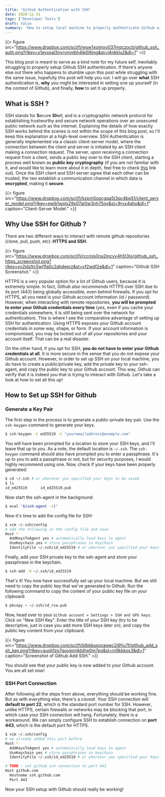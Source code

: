 ```yaml
---
title: 'Github Authentication with SSH'
date: 2020-12-31
tags: ['Developer Tools']
draft: false
summary: 'How to setup local machine to properly authenticate Github with SSH'
---
```


{{< figure src="https://www.dropbox.com/scl/fi/wsw1xoimxv037mqczocti/github_ssh_auth.png?rlkey=s1eyxoal3nvrvmmbh4ikl06mg&st=l4nkklu2&dl=1" >}}

This blog post is meant to serve as a kind note for my future self, inevitably struggling to properly setup Github SSH authentication.
If there's anyone else out there who happens to stumble upon this post while struggling with the same issue, hopefully this post will help you out.
I will go over **what** SSH authentication is, **why** you might be interested in setting one up yourself (in the context of Github), and finally, **how** to set it up properly.

## What is SSH ?
SSH stands for **S**ecure **Sh**ell, and is a cryptographic network protocol for establishing trustworthy and secure network operations over an unsecured public network such as the internet.
Explaining the details of how exactly SSH works behind the scenes is not within the scope of this blog post, so I'll keep this explanation at a high-level overview. 
SSH Authentication is generally implemented via a classic client-server model, where the connection between the client and server is initiated by an SSH client making a connection request.
The server, upon receiving a connection request from a client, sends a public key over to the SSH client, starting a process well known as **public key cryptography**
(if you are not familiar with it, and would like to learn more about it in depth, feel free to check [this](https://ssd.eff.org/en/module/deep-dive-end-end-encryption-how-do-public-key-encryption-systems-work) link out).
Once the SSH client and SSH server agree that each other can be trusted, the two establish a communication channel in which data is **encrypted**, making it **secure**.

{{< figure src="https://www.dropbox.com/scl/fi/kzpm5oqcgqa5t3qc4bp51/client_server_model.png?rlkey=ewib1wplx29s07at0w3nh75oy&st=9ryx4qho&dl=1" caption="Client-Server Model." >}}

## Why Use SSH for Github ?
There are two different ways to interact with remote github repositories (clone, pull, push, etc): **HTTPS and SSH**.

{{< figure src="https://www.dropbox.com/scl/fi/rccmjs0na2mcyy4h5t3lo/github_ssh_https_screenshot.png?rlkey=yy2jdzltc5wj1fa0c2ahdeprz&st=yf2wdf2e&dl=1" caption="Github SSH Screenshot." >}}

HTTPS is a very popular option for a lot of Github users, because it is extremely simple. In fact, *Github also recommends* HTTPS over SSH due to its port (443) being globally accessible, 
even behind firewalls. If you opt for HTTPS, all you need is your Github account information (id / password). However, when interacting with remote repositories, **you will be prompted to enter your Github credentials every time**
(yes, even if you cache your credentials somewhere, it is still being sent over the network for authentication).
This is where I see the comparative advantage of setting up SSH for authentication. Using HTTPS exposes your Github account credentials in some way, shape, or form. 
If your account information is compromised, you may be locked out of all your repositories and your account itself. That can be a real disaster.

On the other hand, if you opt for SSH, **you do not have to enter your Github credentials at all**. It is more secure in the sense that you do not expose your Github account. 
However, in order to set up SSH on your local machine, you do have to create a public/private key, add the private key to your ssh-agent, and copy the public key to your Github account.
This way, Github can verify that it is indeed *you* that is trying to interact with Github. Let's take a look at how to set all this up!

## How to Set up SSH for Github 

### Generate a Key Pair

The first step in the process is to generate a public-private key pair. Use the `ssh-keygen` command to generate your keys.

```bash
$ ssh-keygen -t ed25519 -C "youremailaddress@example.com"
```

You will have been prompted for a location to store your SSH keys, and I'll leave that up to you. As a note, the default location is `~/.ssh`.
The `ssh-keygen` command should also have prompted you to enter a passphrase. It's up to you to add a passphrase or not, but for security purposes, I would highly recommend using one.
Now, check if your keys have been properly generated: 

```bash
$ cd ~/.ssh # or wherever you specified your keys to be saved
$ ls
id_ed25519      id_ed25519.pub
```

Now start the ssh-agent in the background: 

```bash
$ eval "$(ssh-agent -s)"
```

Now it's time to add the config file for SSH: 

```bash
$ vim ~/.ssh/config
# add the following in the config file and save
Host *
  AddKeysToAgent yes # automatically load keys to agent
  UseKeychain yes # store passphrases in keychain
  IdentityFile ~/.ssh/id_ed25519 # or wherever you specified your keys to be saved
```

Finally, add your SSH private key to the ssh-agent and store your passphrase in the keychain.

```bash
$ ssh-add -K ~/.ssh/id_ed25519
```

That's it! You now have successfully set up your local machine. But we still need to copy the public key that we've generated to Github.
Run the following command to copy the content of your public key file on your clipboard:

```bash
$ pbcopy < ~/.ssh/id_rsa.pub
```

Now, head over to your `Github account > Settings > SSH and GPG keys`. Click on "New SSH Key".
Enter the title of your SSH key (try to be descriptive, just in case you add more SSH keys later on), and copy the public key content from your clipboard.

{{< figure src="https://www.dropbox.com/scl/fi/blbbbuporapwc2i6fju7f/github_add_ssh_key.png?rlkey=guoh1zo7guyjpmjkbthe0m7eq&st=m9kkkox3&dl=1" caption="Screenshot of Github Add SSH." >}}

You should see that your public key is now added to your Github account. You are all set now!

### SSH Port Connection

After following all the steps from above, everything should be working fine. But as with everything else, there's a *caveat*.
Your SSH connection will **default to port 22**, which is the standard port number for SSH. However, unlike HTTPS, certain firewalls or networks 
may be blocking that port, in which case your SSH connection will hang. Fortunately, there is a workaround. We can simply configure SSH to establish connection 
on **port 443**, which is the default port for HTTPS.

```bash
$ vim ~/.ssh/config
# we already added this part before
Host *
  AddKeysToAgent yes # automatically load keys to agent
  UseKeychain yes # store passphrases in keychain
  IdentityFile ~/.ssh/id_ed25519 # or wherever you specified your keys to be saved

# TODO : set github ssh connection to port 443
Host github.com
  Hostname ssh.github.com
  Port 443
```

Now your SSH setup with Github should really be working!
